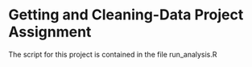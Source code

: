 # Getting and Cleaning-Data Project Assignment

The script for this project is contained in the file run_analysis.R

